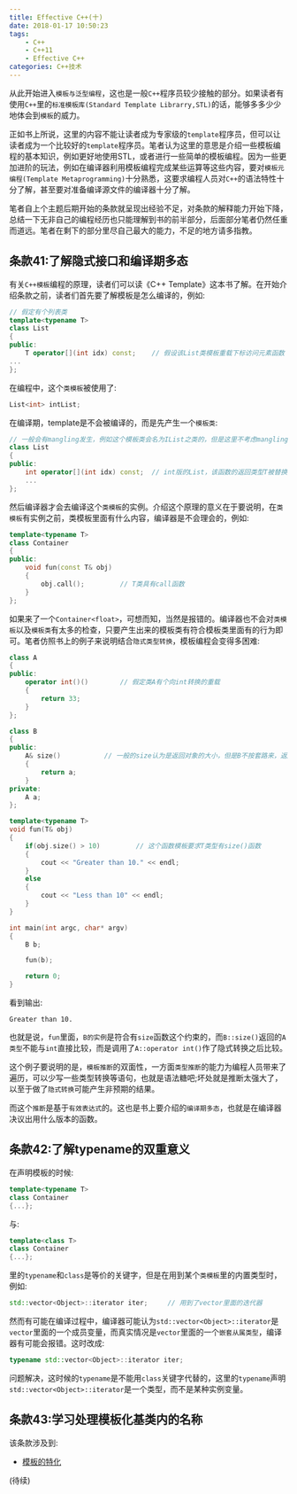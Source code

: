 ```yaml
---
title: Effective C++(十)
date: 2018-01-17 10:50:23
tags:
	- C++
	- C++11
	- Effective C++
categories: C++技术
---
```


从此开始进入`模板与泛型编程`，这也是一般`C++`程序员较少接触的部分。如果读者有使用`C++`里的`标准模板库(Standard Template Librarry,STL)`的话，能够多多少少地体会到`模板`的威力。

正如书上所说，这里的内容不能让读者成为专家级的`template`程序员，但可以让读者成为一个比较好的`template`程序员。笔者认为这里的意思是介绍一些模板编程的基本知识，例如更好地使用STL，或者进行一些简单的模板编程。因为一些更加进阶的玩法，例如在编译器利用模板编程完成某些运算等这些内容，要对`模板元编程(Template Metaprogramming)`十分熟悉，这要求编程人员对`C++`的语法特性十分了解，甚至要对准备编译源文件的编译器十分了解。

笔者自上个主题后期开始的条款就呈现出经验不足，对条款的解释能力开始下降，总结一下无非自己的编程经历也只能理解到书的前半部分，后面部分笔者仍然任重而道远。笔者在剩下的部分里尽自己最大的能力，不足的地方请多指教。

## 条款41:了解隐式接口和编译期多态

有关`C++模板`编程的原理，读者们可以读《C++ Template》这本书了解。在开始介绍条款之前，读者们首先要了解模板是怎么编译的，例如:
``` c++
// 假定有个列表类
template<typename T>
class List
{
public:
	T operator[](int idx) const;	// 假设该List类模板重载下标访问元素函数
...
};
```
在编程中，这个`类模板`被使用了:
``` c++
List<int> intList;
```
在编译期，template是不会被编译的，而是先产生一个`模板类`:
``` c++
// 一般会有mangling发生，例如这个模板类会名为IList之类的，但是这里不考虑mangling的问题
class List
{
public:
	int operator[](int idx) const;	// int版的List，该函数的返回类型T被替换为了int
	...
};
```
然后编译器才会去编译这个`类模板`的实例。介绍这个原理的意义在于要说明，在`类模板`有实例之前，类模板里面有什么内容，编译器是不会理会的，例如:
``` c++
template<typename T>
class Container
{
public:
	void fun(const T& obj)
	{
		obj.call();			// T类具有call函数
	}
};
```
如果来了一个`Container<float>`，可想而知，当然是报错的。编译器也不会对`类模板`以及`模板类`有太多的检查，只要产生出来的模板类有符合模板类里面有的行为即可。笔者仿照书上的例子来说明结合`隐式类型转换`，模板编程会变得多困难:
``` c++
class A
{
public:
	operator int()()		// 假定类A有个向int转换的重载
	{
		return 33;
	}
};

class B
{
public:
	A& size()			// 一般的size认为是返回对象的大小，但是B不按套路来，返回a
	{
		return a;
	}
private:
	A a;
};

template<typename T>
void fun(T& obj)
{
	if(obj.size() > 10)			// 这个函数模板要求T类型有size()函数
	{
		cout << "Greater than 10." << endl;
	}
	else
	{
		cout << "Less than 10" << endl;
	}
}

int main(int argc, char* argv)
{
	B b;

	fun(b);

	return 0;
}
```
看到输出:
``` text
Greater than 10.
```
也就是说，`fun`里面，`B的实例`是符合有`size`函数这个约束的，而`B::size()`返回的`A类型`不能与`int`直接比较，而是调用了`A::operator int()`作了隐式转换之后比较。

这个例子要说明的是，`模板推断`的双面性，一方面`类型推断`的能力为编程人员带来了遍历，可以少写一些类型转换等语句，也就是语法糖吧;坏处就是推断太强大了，以至于做了`隐式转换`可能产生非预期的结果。

而这个`推断`是基于`有效表达式`的。这也是书上要介绍的`编译期多态`，也就是在编译器决议出用什么版本的函数。

## 条款42:了解typename的双重意义

在声明模板的时候:
``` c++
template<typename T>
class Container
{...};
```
与:
``` c++
template<class T>
class Container
{...};
```
里的`typename`和`class`是等价的关键字，但是在用到某个`类模板`里的内置类型时，例如:
``` c++
std::vector<Object>::iterator iter;		// 用到了vector里面的迭代器
```
然而有可能在编译过程中，编译器可能认为`std::vector<Object>::iterator`是`vector`里面的一个成员变量，而真实情况是`vector`里面的一个`嵌套从属类型`，编译器有可能会报错。这时改成:
``` c++
typename std::vector<Object>::iterator iter;
```
问题解决，这时候的`typename`是不能用`class`关键字代替的，这里的`typename`声明`std::vector<Object>::iterator`是一个类型，而不是某种实例变量。

## 条款43:学习处理模板化基类内的名称

该条款涉及到:
- [模板的特化](https://en.wikipedia.org/wiki/Generic_programming#Template_specialization)

(待续)